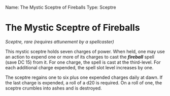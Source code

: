 Name: The Mystic Sceptre of Fireballs
Type: Sceptre

# The Mystic Sceptre of Fireballs
_Sceptre, rare (requires attunement by a spellcaster)_

This mystic sceptre holds seven charges of power. When held, one may use an action to expend one or more of its charges to cast the **_fireball_** spell (save DC 15) from it. For one charge, the spell is cast at the third-level. For each additional charge expended, the spell slot level increases by one.

The sceptre regains one to six plus one expended charges daily at dawn. If the last charge is expended, a roll of a d20 is required. On a roll of one, the sceptre crumbles into ashes and is destroyed.
